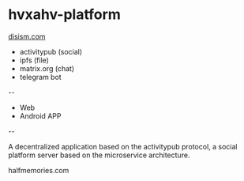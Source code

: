 # hvxahv-platform

[disism.com](https://disism.com/love-letter)

- activitypub (social)
- ipfs (file)
- matrix.org (chat)
- telegram bot

--

- Web
- Android APP

--

A decentralized application based on the activitypub protocol, a social platform server based on the microservice architecture.

halfmemories.com